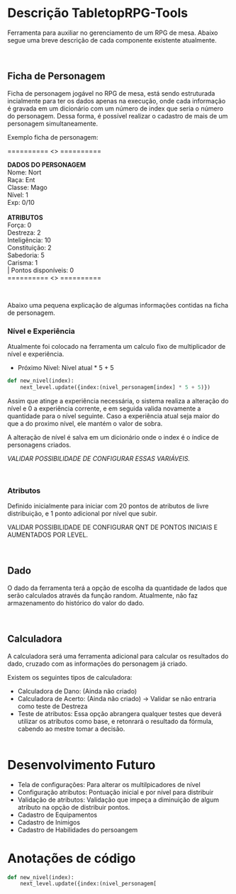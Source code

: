 # **Descrição TabletopRPG-Tools**


Ferramenta para auxiliar no gerenciamento de um RPG de mesa. Abaixo segue uma breve descrição de cada componente existente atualmente.

<br>

## **Ficha de Personagem**
Ficha de personagem jogável no RPG de mesa, está sendo estruturada incialmente para ter os dados apenas na execução, onde cada informação é gravada em um dicionário com um número de index que seria o número do personagem.
Dessa forma, é possível realizar o cadastro de mais de um personagem simultaneamente.

Exemplo ficha de personagem:

========== <> ==========

**DADOS DO PERSONAGEM** <br>
Nome: Nort<br>
Raça: Ent<br>
Classe: Mago<br>
Nível: 1<br>
Exp: 0/10<br>
<br>**ATRIBUTOS**<BR>
Força: 0<br>
Destreza: 2<br>
Inteligência: 10<br>
Constituição: 2<br>
Sabedoria: 5<br>
Carisma: 1<br>
|  Pontos disponíveis: 0<br>
========== <> ==========

<br>

Abaixo uma pequena explicação de algumas informações contidas na ficha de personagem.

### **Nível e Experiência**
Atualmente foi colocado na ferramenta um calculo fixo de multiplicador de nível e experiência. 

- Próximo Nível: Nível atual * 5 + 5
~~~ python
def new_nivel(index):
    next_level.update({index:(nivel_personagem[index] * 5 + 5)})
~~~

Assim que atinge a experiência necessária, o sistema realiza a alteração do nível e 0 a experiência corrente, e em seguida valida novamente a quantidade para o nível seguinte. Caso a experiência atual seja maior do que a do proximo nível, ele mantém o valor de sobra.

A alteração de nível é salva em um dicionário onde o index é o índice de personagens criados.

*VALIDAR POSSIBILIDADE DE CONFIGURAR ESSAS VARIÁVEIS.*

<br>

### **Atributos**
Definido inicialmente para iniciar com 20 pontos de atributos de livre distribuição, e 1 ponto adicional por nível que subir.

VALIDAR POSSIBILIDADE DE CONFIGURAR QNT DE PONTOS INICIAIS E AUMENTADOS POR LEVEL.

<br>

## **Dado**
O dado da ferramenta terá a opção de escolha da quantidade de lados que serão calculados através da função random.
Atualmente, não faz armazenamento do histórico do valor do dado.

<br>

## **Calculadora**
A calculadora será uma ferramenta adicional para calcular os resultados do dado, cruzado com as informações do personagem já criado.

Existem os seguintes tipos de calculadora:
- Calculadora de Dano: (Ainda não criado)
- Calculadora de Acerto: (Ainda não criado) -> Validar se não entraria como teste de Destreza
- Teste de atributos: Essa opção abrangera qualquer testes que deverá utilizar os atributos como base, e retonrará o resultado da fórmula, cabendo ao mestre tomar a decisão.
<br><br>

# Desenvolvimento Futuro

- Tela de configurações: Para alterar os multilpicadores de nível
- Configuração atributos: Pontuação inicial e por nível para distribuir
- Validação de atributos: Validação que impeça a diminuição de algum atributo na opção de distribuir pontos.
- Cadastro de Equipamentos
- Cadastro de Inimigos
- Cadastro de Habilidades do persoangem

# Anotações de código

~~~ python
def new_nivel(index):
    next_level.update({index:(nivel_personagem[
~~~